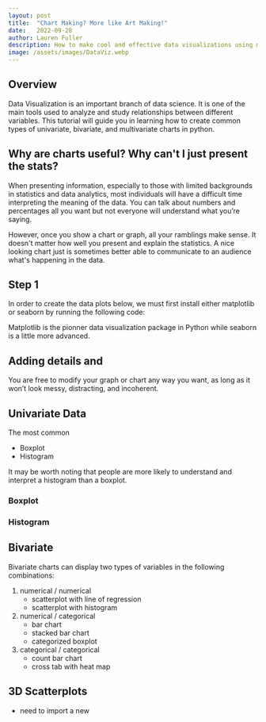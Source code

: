 ```yaml
---
layout: post
title:  "Chart Making? More like Art Making!"
date:   2022-09-28
author: Lauren Fuller
description: How to make cool and effective data visualizations using matplotlib and seaborn in Python
image: /assets/images/DataViz.webp
---
```


## Overview

Data Visualization is an important branch of data science. It is one of the main tools used to analyze and study relationships between different variables. This tutorial will guide you in learning how to create common types of univariate, bivariate, and multivariate charts in python. 

## Why are charts useful? Why can't I just present the stats?

When presenting information, especially to those with limited backgrounds in statistics and data analytics, most individuals will have a difficult time interpreting the meaning of the data. You can talk about numbers and percentages all you want but not everyone will understand what you’re saying. 

However, once you show a chart or graph, all your ramblings make sense. It doesn't matter how well you present and explain the statistics. A nice looking chart just is sometimes better able to communicate to an audience what's happening in the data. 

## Step 1
In order to create the data plots below, we must first install either matplotlib or seaborn by running the following code: 

Matplotlib is the pionner data visualization package in Python while seaborn is a little more advanced. 

## Adding details and 
You are free to modify your graph or chart any way you want, as long as it won’t look messy, distracting, and incoherent. 



## Univariate Data
The most common
* Boxplot
* Histogram

It may be worth noting that people are more likely to understand and interpret a histogram than a boxplot. 

### Boxplot



### Histogram




## Bivariate 
Bivariate charts can display two types of variables in the following combinations: 
1. numerical / numerical
    * scatterplot with line of regression
    * scatterplot with histogram
2. numerical / categorical
    * bar chart
    * stacked bar chart
    * categorized boxplot
3. categorical / categorical
    * count bar chart
    * cross tab with heat map

## 3D Scatterplots
- need to import a new








